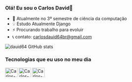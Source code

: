 ### Olá! Eu sou o Carlos David👋

- 🔭 Atualmente no 3º semestre de ciência da computação
- 💡 Estudo Atualmente Django
- ⚡ Procurando trabalho para evoluir
- 📞 contato: carlosdauid64br@gmail.com

![dauid64 GitHub stats](https://github-readme-stats.vercel.app/api?username=dauid64&show_icons=true&theme=radical)
### Tecnologias que eu uso no meu dia
<div>
    <img align="center" alt="Carlos-Python" height="30" width="40" src="https://cdn.jsdelivr.net/gh/devicons/devicon/icons/python/python-original.svg">
    <img align="center" alt="Carlos-C++" height="30" width="40" src="https://cdn.jsdelivr.net/gh/devicons/devicon/icons/cplusplus/cplusplus-original.svg">
    <img align="center" alt="Carlos-Unreal" height="30" width="40" src="https://cdn.jsdelivr.net/gh/devicons/devicon/icons/unrealengine/unrealengine-original.svg">
</div>

         
